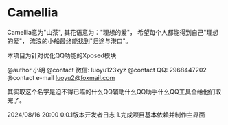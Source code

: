 # Camellia

Camellia意为"山茶",
其花语意为："理想的爱"，
希望每个人都能得到自己"理想的爱"，
流浪的小船最终能找到"归途与港口"。

本项目为针对优化QQ功能的Xposed模块

@author 小明
@contact 微信: luoyu123xyz
@contact QQ: 2968447202
@contact e-mail luoyu2@foxmail.com

其实取这个名字是迫不得已喵的什么QQ辅助什么QQ助手什么QQ工具全给他们取完了。

2024/08/16 20:00 0.0.1版本开发者日志
1.完成项目基本依赖并制作主界面
